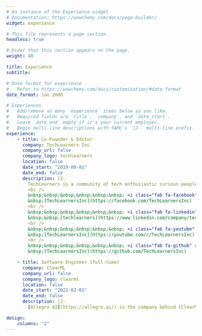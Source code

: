 ```yaml
---
# An instance of the Experience widget.
# Documentation: https://wowchemy.com/docs/page-builder/
widget: experience

# This file represents a page section.
headless: true

# Order that this section appears on the page.
weight: 40

title: Experience
subtitle:

# Date format for experience
#   Refer to https://wowchemy.com/docs/customization/#date-format
date_format: Jan 2006

# Experiences.
#   Add/remove as many `experience` items below as you like.
#   Required fields are `title`, `company`, and `date_start`.
#   Leave `date_end` empty if it's your current employer.
#   Begin multi-line descriptions with YAML's `|2-` multi-line prefix.
experience:
    - title: Co-Founder & Editor
      company: TechLearners Inc.
      company_url: false
      company_logo: techlearners
      location: false
      date_start: "2019-09-01"
      date_end: false
      description: |2-
        TechLearners is a community of tech enthusiastic curious people who loves learn new technologies and share the learnings with all. We have a YouTube channel by this name where we share tutorial videos of different technologies and related things. Our motive is to share the knowledge of science & technology to all and making an impact through technological inventions.
        <br />
        &nbsp;&nbsp;&nbsp;&nbsp;&nbsp;&nbsp; <i class="fab fa-facebook" style="color: #3b5998"></i>
        &nbsp;[TechLearnersInc](https://facebook.com/TechLearnersInc)
        <br />
        &nbsp;&nbsp;&nbsp;&nbsp;&nbsp;&nbsp; <i class="fab fa-linkedin" style="color: #0069bd"></i>
        &nbsp;&nbsp;[techlearners](https://www.linkedin.com/company/techlearners)
        <br />
        &nbsp;&nbsp;&nbsp;&nbsp;&nbsp;&nbsp; <i class="fab fa-youtube" style="color: #ff0000"></i>
        &nbsp;[TechLearnersInc](https://youtube.com/c/TechLearnersInc)
        <br />
        &nbsp;&nbsp;&nbsp;&nbsp;&nbsp;&nbsp; <i class="fab fa-github" style="color: #333"></i>
        &nbsp;[TechLearnersInc](https://github.com/TechLearnersInc)

    - title: Software Engineer (full-time)
      company: ClearML
      company_url: false
      company_logo: clearml
      location: false
      date_start: "2022-02-01"
      date_end: false
      description: |2-
        [Allegro AI](https://allegro.ai/) is the company behind [ClearML](https://clear.ml/), the leading open source MLOps stack. Here, I work on solving bugs, reproducing bugs, writing tests, and small feature development using Python and use AWS for the cloud. Also, I’m learning and doing DevOps work using Jenkins.

design:
    columns: "2"
---
```

